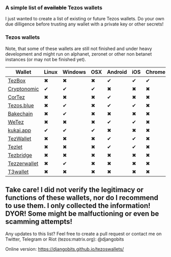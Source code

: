 ### A simple list of ~~available~~ Tezos wallets

I just wanted to create a list of existing or future Tezos wallets. Do your own due dilligence before trusting any wallet with a private key or other secrets!


### Tezos wallets

Note, that some of these wallets are still not finished and under heavy development and might run on alphanet, zeronet or other non betanet instances (or may not be finished yet).


Wallet | Linux | Windows | OSX | Android | iOS | Chrome | Web |
------------ | ------------ | ------------- | ------------ |------------ |------------ |------------ |------------ |
[TezBox](https://tezbox.github.io/)|✖|✖|✖|✔|✔|✔|✔|
[Cryptonomic](https://github.com/Cryptonomic/Tezos-Wallet)|✔|✔|✔|✖|✖|✖|✖|
[CorTez](https://play.google.com/store/apps/details?id=com.tezcore.cortez)|✖|✖|✖|✔|✖|✖|✖|
[Tezos.blue](https://tezos.blue/)|✖|✔|✖|✔|✔|✖|✖|
[Bakechain](https://bakechain.github.io/)|✖|✔|✖|✖|✖|✖|✖|
[WeTez](http://www.wetez.io/)|✖|✖|✖|✔|✔|✖|✖|
[kukai.app](https://kukai.app) |✔|✔|✔|✖|✖|✖|✔|
[TezWallet](http://tezwallet.cc/) |✖|✖|✖|✔|✔|✖|✖|
[Tezlet](http://www.tezlet.io/) |✖|✖|✖|✔|✔|✖|✖|
[Tezbridge](https://github.com/tezbridge/tezbridge.github.io) |✖|✖|✖|✖|✖|✖|✔|
[Tezzerwallet](https://github.com/Tezzerwallet/tezzer-v1.0.4)  |✖|✔|✖|✖|✖|✖|✖|
[T3wallet](https://t3wallet.com) |✖|✖|✖|✖|✖|✖|✔|



## Take care! I did not verify the legitimacy or functions of these wallets, nor do I recommend to use them. I only collected the information! DYOR! Some might be malfuctioning or even be scamming attempts!


Any updates to this list? Feel free to create a pull request or contact me on Twitter, Telegram or Riot (tezos:matrix.org): @djangobits

Online version: https://djangobits.github.io/tezoswallets/

